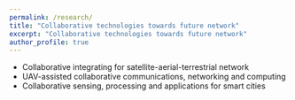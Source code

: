 ```yaml
---
permalink: /research/
title: "Collaborative technologies towards future network"
excerpt: "Collaborative technologies towards future network"
author_profile: true
---
```


* Collaborative integrating for satellite-aerial-terrestrial network
* UAV-assisted collaborative communications, networking and computing
* Collaborative sensing, processing and applications for smart cities


